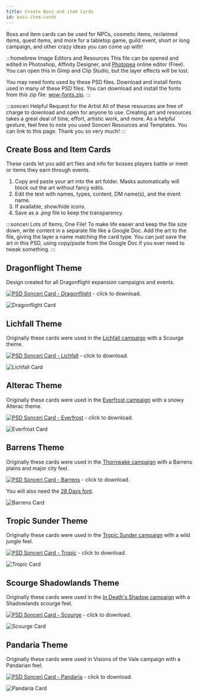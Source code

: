 ```yaml
---
title: Create Boss and item Cards
id: boss-item-cards
---
```


Boss and item cards can be used for NPCs, cosmetic items, reclaimed items, quest items, and more for a tabletop game, guild event, short or long campaign, and other crazy ideas you can come up with!

:::homebrew Image Editors and Resources
This file can be opened and edited in Photoshop, Affinity Designer, and [Photopea](https://www.photopea.com/) online editor (Free). You can open this in Gimp and Clip Studio, but the layer effects will be lost.

You may need fonts used by these PSD files. Download and install fonts used in many of these PSD files. You can download and install the fonts from this zip file: [wow-fonts.zip](https://drive.google.com/file/d/1-NhzLG83iGJ0gdTmmPVSGjt9X8lTrZDw/view?usp=sharing).
:::

:::sonceri Helpful Request for the Artist
All of these resources are free of charge to download and open for anyone to use. Creating art and resources takes a great deal of time, effort, artistic work, and more. As a helpful gesture, feel free to note you used Sonceri Resources and Templates. You can link to this page. Thank you so very much! 
:::

## Create Boss and Item Cards

These cards let you add art files and info for bosses players battle or meet or items they earn through events. 

1. Copy and paste your art into the art folder. Masks automatically will block out the art without fancy edits.
1. Edit the text with names, types, content, DM name(s), and the event name.
1. If available, show/hide icons.
1. Save as a *.png* file to keep the transparency. 

:::sonceri Lots of Items, One File!
To make life easier and keep the file size down, write content in a separate file like a Google Doc. Add the art to the file, giving the layer a name matching the card type. You can just save the art in this PSD, using copy/paste from the Google Doc if you ever need to tweak something.
:::

## Dragonflight Theme

Design created for all Dragonflight expansion campaigns and events.

[![PSD](/img/psd.png) Sonceri Card - Dragonflight](https://drive.google.com/file/d/1sfb1tCH9N7YyQbleUSVaU5TF7g32q4xG/view?usp=share_link) - click to download.

![Dragonflight Card](/img/resources/sonceri-dragonflight-loot.png)

## Lichfall Theme

Originally these cards were used in the [Lichfall campaign](/lichfall) with a Scourge theme.

[![PSD](/img/psd.png) Sonceri Card - Lichfall](https://drive.google.com/file/d/1QyQXGSvRrPe_3wDv0EsX6LF_le2Gxyu8/view?usp=share_link) - click to download.

![Lichfall Card](/img/resources/sonceri-scourge-loot.png)

## Alterac Theme

Originally these cards were used in the [Everfrost campaign](/everfrost) with a snowy Alterac theme.

[![PSD](/img/psd.png) Sonceri Card - Everfrost](https://drive.google.com/file/d/1SnK03TRLAh-axmE6i_VojQSTo9P0IIcJ/view?usp=share_link) - click to download.

![Everfrost Card](/img/resources/sonceri-alterac-loot.png)

## Barrens Theme

Originally these cards were used in the [Thornwake campaign](/thornwake) with a Barrens plains and major city feel.

[![PSD](/img/psd.png) Sonceri Card - Barrens](https://drive.google.com/file/d/1hA0YStU5qeJKeVz0HDxl2fBsYA-1kVVC/view?usp=sharing) - click to download.

You will also need the [28 Days font](https://drive.google.com/file/d/1AKJSiAHD_M6oYiV5j8w94RGCuxejASwV/view?usp=sharing).

![Barrens Card](/img/resources/sonceri-barrens-card.png)

## Tropic Sunder Theme

Originally these cards were used in the [Tropic Sunder campaign](/TropicSunder) with a wild jungle feel.

[![PSD](/img/psd.png) Sonceri Card - Tropic](https://drive.google.com/file/d/1wPA-NzIrOvmPdICQPBcnCa-0LpopEbWl/view?usp=sharing) - click to download.

![Tropic Card](/img/resources/sonceri-tropic-card.jpg)

## Scourge Shadowlands Theme

Originally these cards were used in the [In Death's Shadow campaign](/DeathShadow) with a Shadowlands scourge feel.

[![PSD](/img/psd.png) Sonceri Card - Scourge](https://drive.google.com/file/d/1GIOC2jTavO1gXRpXFDsXVxMnnXwmT8gj/view?usp=sharing) - click to download.

![Scourge Card](/img/resources/sonceri-scourge-card.jpg)

## Pandaria Theme

Originally these cards were used in Visions of the Vale campaign with a Pandarian feel.

[![PSD](/img/psd.png) Sonceri Card - Pandaria](https://drive.google.com/file/d/1nai7LSN4UJQk2tCcyeXXPoZRhOgXVsdf/view?usp=sharing) - click to download.

![Pandaria Card](/img/resources/sonceri-pandaria-card.jpg)

